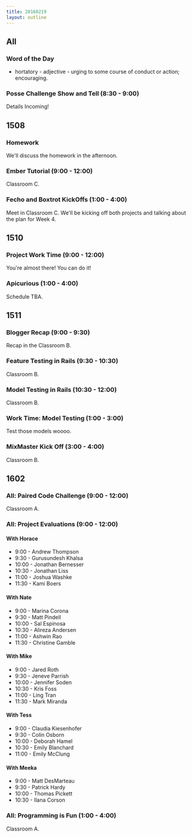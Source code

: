 ```yaml
---
title: 20160219
layout: outline
---
```


## All

### Word of the Day

* hortatory - adjective - urging to some course of conduct or action; encouraging.


### Posse Challenge Show and Tell (8:30 - 9:00)

Details Incoming!


## 1508

### Homework

We'll discuss the homework in the afternoon.

### Ember Tutorial (9:00 - 12:00)

Classroom C.

### Fecho and Boxtrot KickOffs (1:00 - 4:00)

Meet in Classroom C. We'll be kicking off both projects and talking about the plan for Week 4.

## 1510

### Project Work Time (9:00 - 12:00)

You're almost there! You can do it!

### Apicurious (1:00 - 4:00)

Schedule TBA.

## 1511

### Blogger Recap (9:00 - 9:30)

Recap in the Classroom B.

### Feature Testing in Rails (9:30 - 10:30)

Classroom B.

### Model Testing in Rails (10:30 - 12:00)

Classroom B.

### Work Time: Model Testing (1:00 - 3:00)

Test those models woooo.

### MixMaster Kick Off (3:00 - 4:00)

Classroom B.


## 1602

### All: Paired Code Challenge (9:00 - 12:00)

Classroom A.

### All: Project Evaluations (9:00 - 12:00)

#### With Horace
* 9:00 - Andrew Thompson
* 9:30 - Gurusundesh Khalsa
* 10:00 - Jonathan Bernesser
* 10:30 - Jonathan Liss
* 11:00 - Joshua Washke
* 11:30 - Kami Boers

#### With Nate
* 9:00 - Marina Corona
* 9:30 - Matt Pindell
* 10:00 - Sal Espinosa
* 10:30 - Alireza Andersen
* 11:00 - Ashwin Rao
* 11:30 - Christine Gamble

#### With Mike
* 9:00 - Jared Roth
* 9:30 - Jeneve Parrish
* 10:00 - Jennifer Soden
* 10:30 - Kris Foss
* 11:00 - Ling Tran
* 11:30 - Mark Miranda

#### With Tess
* 9:00 - Claudia Kiesenhofer
* 9:30 - Colin Osborn
* 10:00 - Deborah Hamel
* 10:30 - Emily Blanchard
* 11:00 - Emily McClung

#### With Meeka
* 9:00 - Matt DesMarteau
* 9:30 - Patrick Hardy
* 10:00 - Thomas Pickett
* 10:30 - Ilana Corson

### All: Programming is Fun (1:00 - 4:00)

Classroom A.

